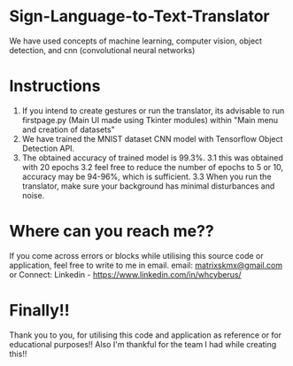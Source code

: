 # Sign-Language-to-Text-Translator
We have used concepts of machine learning, computer vision, object detection, and cnn (convolutional neural networks)

# Instructions
1. If you intend to create gestures or run the translator, its advisable to run firstpage.py (Main UI made using Tkinter modules) within "Main menu and creation of datasets"
2. We have trained the MNIST dataset CNN model with Tensorflow Object Detection API. 
3. The obtained accuracy of trained model is 99.3%.
  3.1 this was obtained with 20 epochs
  3.2 feel free to reduce the number of epochs to 5 or 10, accuracy may be 94-96%, which is sufficient.
  3.3 When you run the translator, make sure your background has minimal disturbances and noise.

# Where can you reach me??
If you come across errors or blocks while utilising this source code or application, feel free to write to me in email.
email: matrixskmx@gmail.com
or Connect: Linkedin - https://www.linkedin.com/in/whcyberus/

# Finally!!
Thank you to you, for utilising this code and application as reference or for educational purposes!!
Also I'm thankful for the team I had while creating this!!
